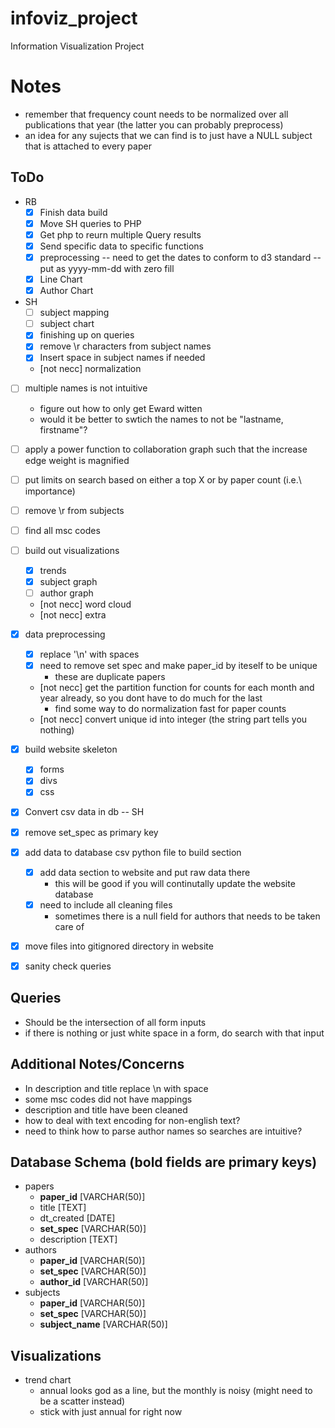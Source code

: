 infoviz_project
===============

Information Visualization Project


Notes
=====

- remember that frequency count needs to be normalized over all publications that year
	(the latter you can probably preprocess)
- an idea for any sujects that we can find is to just have a NULL subject that is attached to every paper


ToDo
----
- RB
	- [x] Finish data build
	- [x] Move SH queries to PHP
	- [x] Get php to reurn multiple Query results
	- [x] Send specific data to specific functions
	- [x] preprocessing -- need to get the dates to conform to d3 standard -- put as yyyy-mm-dd with zero fill
	- [x] Line Chart
	- [x] Author Chart
- SH
	- [ ] subject mapping
    - [ ] subject chart
	- [x] finishing up on queries
	- [x] remove \r characters from subject names
	- [x] Insert space in subject names if needed
	- [not necc] normalization

- [ ] multiple names is not intuitive
	- figure out how to only get Eward witten
	- would it be better to swtich the names to not be "lastname, firstname"?
- [ ] apply a power function to collaboration graph such that the increase edge weight is magnified
- [ ] put limits on search based on either a top X or by paper count (i.e.\ importance)
- [ ] remove \r from subjects
- [ ] find all msc codes
- [ ] build out visualizations
	- [x] trends
	- [x] subject graph
	- [ ] author graph
	- [not necc] word cloud
	- [not necc] extra

- [x] data preprocessing
	- [x] replace '\n' with spaces
	- [x] need to remove set spec and make paper_id by iteself to be unique
		- these are duplicate papers
	- [not necc] get the partition function for counts for each month and year already, so you dont have to do much for the last
		- find some way to do normalization fast for paper counts
	- [not necc] convert unique id into integer (the string part tells you nothing)
- [x] build website skeleton
	- [x] forms
	- [x] divs
	- [x] css
- [x] Convert csv data in db -- SH
- [x] remove set_spec as primary key
- [x] add data to database csv python file to build section
	- [x] add data section to website and put raw data there
		- this will be good if you will continutally update the website database
	- [x] need to include all cleaning files
		- sometimes there is a null field for authors that needs to be taken care of
- [x] move files into gitignored directory in website
- [x] sanity check queries

Queries
-------

- Should be the intersection of all form inputs
- if there is nothing or just white space in a form, do search with that input
 
Additional Notes/Concerns
-------------------------

- In description and title replace \\n with space
- some msc codes did not have mappings
- description and title have been cleaned
- how to deal with text encoding for non-english text?
- need to think how to parse author names so searches are intuitive?

Database Schema (bold fields are primary keys)
----------------------------------------------

- papers
	- __paper_id__ [VARCHAR(50)]
	- title [TEXT]
	- dt_created [DATE]
	- __set_spec__ [VARCHAR(50)]
	- description [TEXT]
- authors
	- __paper_id__ [VARCHAR(50)]
	- __set_spec__ [VARCHAR(50)]
	- __author_id__ [VARCHAR(50)]
- subjects
	- __paper_id__ [VARCHAR(50)]
	- __set_spec__ [VARCHAR(50)]
	- __subject_name__ [VARCHAR(50)]


Visualizations
--------------

- trend chart
	- annual looks god as a line, but the monthly is noisy (might need to be a scatter instead)
	- stick with just annual for right now


